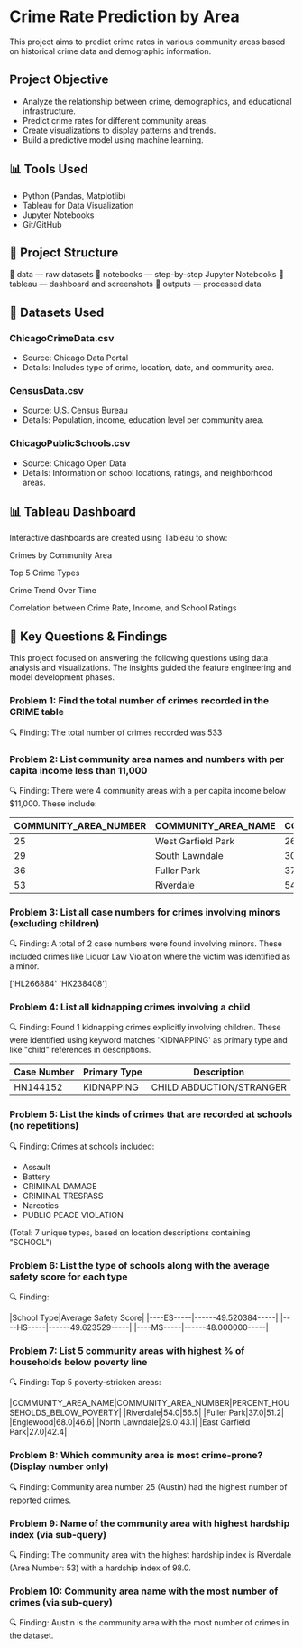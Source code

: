 # Crime Rate Prediction by Area

This project aims to predict crime rates in various community areas based on historical crime data and demographic information.

## Project Objective

- Analyze the relationship between crime, demographics, and educational infrastructure.
- Predict crime rates for different community areas.
- Create visualizations to display patterns and trends.
- Build a predictive model using machine learning.

## 📊 Tools Used
- Python (Pandas, Matplotlib)
- Tableau for Data Visualization
- Jupyter Notebooks
- Git/GitHub

## 📁 Project Structure
📁 data — raw datasets
📁 notebooks — step-by-step Jupyter Notebooks
📁 tableau — dashboard and screenshots
📁 outputs — processed data

## 🧾 Datasets Used
### ChicagoCrimeData.csv
  * Source: Chicago Data Portal
  * Details: Includes type of crime, location, date, and community area.

### CensusData.csv
  * Source: U.S. Census Bureau
  * Details: Population, income, education level per community area.

### ChicagoPublicSchools.csv
  * Source: Chicago Open Data
  * Details: Information on school locations, ratings, and neighborhood areas.


## 📊 Tableau Dashboard
Interactive dashboards are created using Tableau to show:

Crimes by Community Area

Top 5 Crime Types

Crime Trend Over Time

Correlation between Crime Rate, Income, and School Ratings

## 🔎 Key Questions & Findings

  This project focused on answering the following questions using data analysis and visualizations. The insights guided the feature engineering and model development phases.

### Problem 1: Find the total number of crimes recorded in the CRIME table

🔍 Finding: The total number of crimes recorded was 533

### Problem 2: List community area names and numbers with per capita income less than 11,000

🔍 Finding: There were 4 community areas with a per capita income below $11,000. These include:

|COMMUNITY_AREA_NUMBER|COMMUNITY_AREA_NAME | COMMUNITY_AREA_NUMBER | PER_CAPITA_INCOME|
|---------------------|--------------------|-----------------------|------------------|
|25|West Garfield Park|26.0|10934|
|29|South Lawndale|30.0|10402|
|36|Fuller Park|37.0|10432|
|53|Riverdale|54.0|8201|

### Problem 3: List all case numbers for crimes involving minors (excluding children)

🔍 Finding: A total of 2 case numbers were found involving minors. These included crimes like Liquor Law Violation where the victim was identified as a minor.

['HL266884' 'HK238408']

### Problem 4: List all kidnapping crimes involving a child

🔍 Finding: Found 1 kidnapping crimes explicitly involving children. These were identified using keyword matches 'KIDNAPPING' as primary type and like "child" references in descriptions.

|Case Number|Primary Type|Description|
|-----------|------------|-----------|
|HN144152|KIDNAPPING|CHILD ABDUCTION/STRANGER	|

### Problem 5: List the kinds of crimes that are recorded at schools (no repetitions)

🔍 Finding: Crimes at schools included:

* Assault
* Battery
* CRIMINAL DAMAGE
* CRIMINAL TRESPASS
* Narcotics
* PUBLIC PEACE VIOLATION

(Total: 7 unique types, based on location descriptions containing "SCHOOL")

### Problem 6: List the type of schools along with the average safety score for each type

🔍 Finding:

|School Type|Average Safety Score|
|----ES-----|------49.520384-----|
|----HS-----|------49.623529-----|
|----MS-----|------48.000000-----|

### Problem 7: List 5 community areas with highest % of households below poverty line

🔍 Finding: Top 5 poverty-stricken areas:

|COMMUNITY_AREA_NAME|COMMUNITY_AREA_NUMBER|PERCENT_HOUSEHOLDS_BELOW_POVERTY|
|Riverdale|54.0|56.5|
|Fuller Park|37.0|51.2|
|Englewood|68.0|46.6| 
|North Lawndale|29.0|43.1|
|East Garfield Park|27.0|42.4|

### Problem 8: Which community area is most crime-prone? (Display number only)

🔍 Finding: Community area number 25 (Austin) had the highest number of reported crimes.

### Problem 9: Name of the community area with highest hardship index (via sub-query)

🔍 Finding: The community area with the highest hardship index is Riverdale (Area Number: 53) with a hardship index of 98.0.

### Problem 10: Community area name with the most number of crimes (via sub-query)

🔍 Finding: Austin is the community area with the most number of crimes in the dataset.
